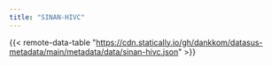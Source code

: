 ```yaml
---
title: "SINAN-HIVC"
---
```


{{< remote-data-table "https://cdn.statically.io/gh/dankkom/datasus-metadata/main/metadata/data/sinan-hivc.json" >}}
